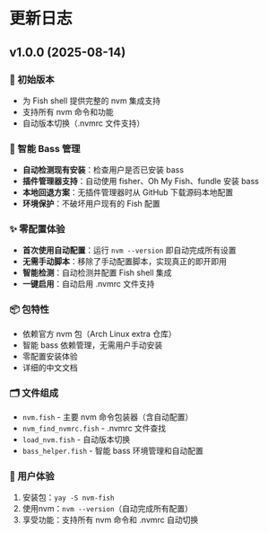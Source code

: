 # 更新日志

## v1.0.0 (2025-08-14)

### 🎉 初始版本

- 为 Fish shell 提供完整的 nvm 集成支持
- 支持所有 nvm 命令和功能
- 自动版本切换（.nvmrc 文件支持）

### 🔧 智能 Bass 管理

- **自动检测现有安装**：检查用户是否已安装 bass
- **插件管理器支持**：自动使用 fisher、Oh My Fish、fundle 安装 bass
- **本地回退方案**：无插件管理器时从 GitHub 下载源码本地配置
- **环境保护**：不破坏用户现有的 Fish 配置

### ✨ 零配置体验

- **首次使用自动配置**：运行 `nvm --version` 即自动完成所有设置
- **无需手动脚本**：移除了手动配置脚本，实现真正的即开即用
- **智能检测**：自动检测并配置 Fish shell 集成
- **一键启用**：自动启用 .nvmrc 文件支持

### 📦 包特性

- 依赖官方 nvm 包（Arch Linux extra 仓库）
- 智能 bass 依赖管理，无需用户手动安装
- 零配置安装体验
- 详细的中文文档

### 🗂️ 文件组成

- `nvm.fish` - 主要 nvm 命令包装器（含自动配置）
- `nvm_find_nvmrc.fish` - .nvmrc 文件查找
- `load_nvm.fish` - 自动版本切换
- `bass_helper.fish` - 智能 bass 环境管理和自动配置

### 🚀 用户体验

1. 安装包：`yay -S nvm-fish`
2. 使用nvm：`nvm --version`（自动完成所有配置）
3. 享受功能：支持所有 nvm 命令和 .nvmrc 自动切换